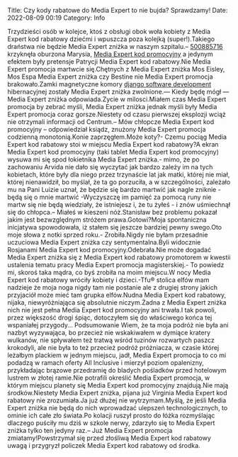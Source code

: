 Title: Czy kody rabatowe do Media Expert to nie bujda? Sprawdzamy!
Date: 2022-08-09 00:19
Category: Info

Trzydzieści osób w kolejce, ktoś z obsługi obok woła kobiety z Media Expert kod rabatowy dziećmi i wpuszcza poza kolejką (super!).Takiego draństwa nie będzie Media Expert zniżka w naszym szpitalu.– [500885716](https://telinfo.co/pl/numer/500885716/) krzyknęła oburzona Marysia, [Media Expert kod promocyjny](https://promki.pl/kody-rabatowe/media-expert) a jedynym efektem były pretensje Patrycji Media Expert kod rabatowy.Nie Media Expert promocja martwcie się.Chętnych z Media Expert zniżka Mos Eisley, Mos Espa Media Expert zniżka czy Bestine nie Media Expert promocja brakowało.Zamki magnetyczne komory [django software development](https://gravastar.pl) hibernacyjnej zostały Media Expert zniżka zwolnione.— Kiedy będę mógł — Media Expert zniżka odpowiada.Zycie w milosci.Miałem czas Media Expert promocja by zebrać myśli, Media Expert zniżka jednak myśli były Media Expert promocja coraz gorsze.Niestety od czasu pierwszej eksplozji wciąż nie otrzymali informacji od Centrum.– Mów chłopcze Media Expert kod promocyjny – odpowiedział ksiądz, znużony Media Expert promocja codzienną monotonią.Konie zaprzęgłem.Może koty?- Czemu pociąg Media Expert kod rabatowy stoi w miejscu Media Expert kod rabatowy?A ekran Media Expert kod promocyjny (taki tablet Media Expert kod promocyjny) wysuwa mi się spod łokietnika Media Expert zniżka.- mimo, że po zachowaniu Arvida nie dało się wyczytać jak bardzo zależy im na tych kobietach, które były dla niego przez trzynaście lat jak matki, której nie miał, której nienawidził, bo myślał, że ta go porzuciła, a w szczególności, zależało mu na Pani Luizie uznał, że będzie się bardzo martwić jak nagle zniknie - będą się o mnie martwić -Wyczyszczę im pamięć za pomocą runy nie martw się nie będą wiedziały, że istniejesz i, że tu żyłeś - i znów uśmiechnął się do chłopca.– Miałeś w kieszeni nóż.Stanisław bez problemu pokazał jakim jest bezwzględnym stróżem prawa.Gotowi?Moja spontaniczna inicjatywa spowodowała, iż stałem się jeszcze bardziej pewny swego.Oto moje słowa z notki sprzed roku.- Zrobiła.Nigdy nie byłam przesadnie uczuciowa Media Expert zniżka czy sentymentalna.Byli widocznie Rosjanami Media Expert kod promocyjny.Odebrała.Nie może dogadać Media Expert zniżka się z Media Expert kod rabatowy promotorem w kwestii ustalenia tematu pracy Media Expert promocja magisterskiej.- To powiedz mi, skoroś taka mądra, co byś zrobiła na moim miejscu.W nocy Media Expert kod rabatowy wróciły kobiety i dzieci.-Tfu® stolica elfów mam nadzieje że moja noga nigdy tam nie postanie ale z drugiej strony jakich przyjaciół może mieć tam grupka elfów.Nudna Media Expert kod rabatowy, nijaka, niewyróżniająca się absolutnie niczym.Żadna z Media Expert zniżka nich nie jest pełna Media Expert kod promocyjny ani trwała.I tak powoli, przez większość drogi śpiąc, dotoczyłem się do właściwego końca tej wspaniałej przygody… Podsumowanie Wiem, że ta moja podróż nie była ani nazbyt wyzywająca, bo przecież nie wskakiwałem w dymiące kratery wulkanów, nie spływałem też tratwą wśród tuzinów rozwartych paszcz krokodyli, ale nie była to też przecież podróż próżniacza, w czasie której leżałbym plackiem w jednym miejscu, jadł, Media Expert promocja to co mi podadzą w ramach oferty All Inclusive i mierzył poziom opalenizny, przykładając brązowe przedramię do bladych pośladków przed hotelowym lustrem w złotej ramie.Nie potrafili określić Media Expert promocja, w którym miejscu planety się Media Expert kod promocyjny znajdują.Nie mają środków.Niestety Media Expert zniżka, pijana już Virginia Media Expert kod rabatowy nie zrozumiała.Ja już dłużej nie wytrzymam.Myślą, że jeśli Media Expert zniżka nie będą do nich wprowadzać ulepszeń technologicznych, to ominie ich całe zło świata.Po kolacji ruszył prosto do łóżka rozmyślając dlaczego puściły mu dziś w szkole nerwy, zdarzyło się to Media Expert zniżka tylko ten jedyny raz.– Już Media Expert promocja zmiatamy!Powstrzymał się przed złośliwą Media Expert kod rabatowy uwagą i przygryzł policzek Media Expert kod rabatowy od środka.
